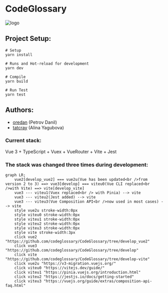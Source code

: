# CodeGlossary
![logo](https://github.com/codeglossary/CodeGlossary/blob/develop-vite/src/assets/custom.svg)

## Project Setup:

```shell
# Setup
yarn install

# Runs and Hot-reload for development
yarn dev

# Compile
yarn build

# Run Test
yarn test
```

## Authors:
* [oredan](https://github.com/oredan) (Petrov Danil)
* [tatcray](https://github.com/tatcray) (Alina Yagubova)


### Current stack:
Vue 3 + TypeScript + Vuex + VueRouter + Vite + Jest

### The stack was changed three times during development:
```mermaid
graph LR;
    vue2[develop_vue2] === vue2u(Vue has been updated<br />from version 2 to 3) ==> vue3[develop] === viteu0(Vue CLI replaced<br />with Vite) ==> vite[develop_vite]
    vue3 --- viteu1(Vuex replaced<br /> with Pinia) --> vite
    vue3 --- viteu2(Jest added) --> vite
    vue3 --- viteu3(Vue Composition API<br />now used in most cases) --> vite
    style vue2u stroke-width:0px
    style viteu0 stroke-width:0px
    style viteu1 stroke-width:0px
    style viteu2 stroke-width:0px
    style viteu3 stroke-width:0px
    style vite stroke-width:3px
    click vue2 "https://github.com/codeglossary/CodeGlossary/tree/develop_vue2"
    click vue3 "https://github.com/codeglossary/CodeGlossary/tree/develop"
    click vite "https://github.com/codeglossary/CodeGlossary/tree/develop-vite"
    click vue2u "https://v3-migration.vuejs.org/"
    click viteu0 "https://vitejs.dev/guide/"
    click viteu1 "https://pinia.vuejs.org/introduction.html"
    click viteu2 "https://jestjs.io/docs/getting-started"
    click viteu3 "https://vuejs.org/guide/extras/composition-api-faq.html"
```
